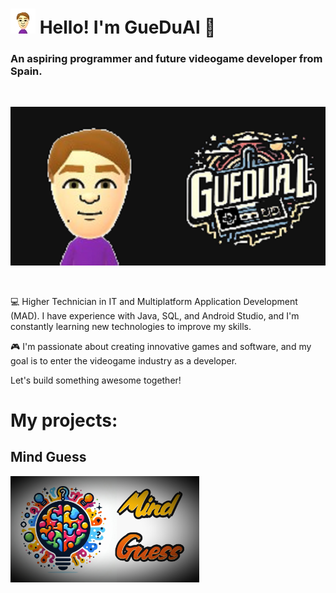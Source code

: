 
# ![Mii](resources/mii.png)  Hello! I'm GueDuAl 👋

### An aspiring programmer and future videogame developer from Spain.

</br>

![Logo](resources/banner.png)

</br>

💻 Higher Technician in IT and Multiplatform Application Development (MAD).
I have experience with Java, SQL, and Android Studio, and I'm constantly learning new technologies to improve my skills.

🎮 I'm passionate about creating innovative games and software, and my goal is to enter the videogame industry as a developer.

Let's build something awesome together!

# My projects:

## Mind Guess

<a href="https://github.com/saturnogit2000/Mind_Guess"><img src="resources/mindguess.jpg" style="height: 60%; width:60%;"/></a>

<!---
saturnogit2000/saturnogit2000 is a ✨ special ✨ repository because its `README.md` (this file) appears on your GitHub profile.
You can click the Preview link to take a look at your changes.
--->

<!---
GueDuAl/GueDuAl is a ✨ special ✨ repository because its `README.md` (this file) appears on your GitHub profile.
You can click the Preview link to take a look at your changes.
--->
